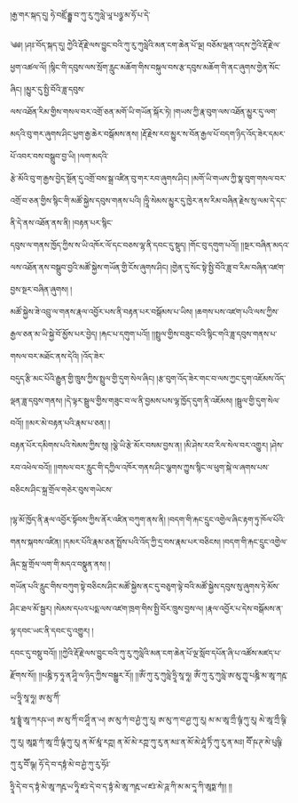 ﻿  
།རྒྱ་གར་སྐད་དུ། ཧེ་བཛྲོ་དྦྷ་བ་ཀུ་རུ་ཀུལླེ་ཡཱ་པཉྩ་མ་ཧོ་པ་དེ་  
  
༄༅། །ཤཿ་བོད་སྐད་དུ། ཀྱེའི་རྡོ་རྗེ་ལས་བྱུང་བའི་ཀུ་རུ་ཀུལླེའི་མན་ངག་ཆེན་པོ་ལྔ། བཅོམ་ལྡན་འདས་ཀྱེའི་རྡོ་རྗེ་ལ་ཕྱག་འཚལ་ལོ། །སྙིང་གི་དབུས་ལས་སྲོག་རླུང་མཆོག་གིས་བསྐུལ་བས་རྩ་དབུས་མཆོག་གི་ནང་ཞུགས་གྱེན་སོང་ཞིང། །མྱུར་དུ་སྤྱི་བོའི་ཟླ་དབུས་  
ལས་འཐོན་རིམ་གྱིས་གསལ་བར་འགྲོ་ཅན་མགོ་ཡི་གཡོན་སྐོར་ཏེ། །གཡས་ཀྱི་རྣ་བུག་ལས་འཐོན་མྱུར་དུ་ལག་མདའི་བུ་གར་ཞུགས་ཤིང་ཕྱག་རྒྱ་ཆེར་བསྒོམས་ནས། །རྡོ་རྗེས་རབ་མྱུར་ས་བོན་རྒྱལ་པོ་བདག་ཉིད་འོད་ཟེར་དམར་པོ་འབར་བས་བསྒྲུབ་བྱ་ཡི། །ལག་མདའི་  
རྩེ་མོའི་བུ་ག་རྒྱས་བྱེད་སྔོན་དུ་འགྲོ་བས་སྒྲ་འཛིན་བུ་གར་རབ་ཞུགས་ཤིང། །མགོ་ཡི་གཡས་ཀྱི་སྣ་བུག་གསལ་བར་འགྲོ་བ་ཅན་གྱིས་སྙིང་གི་མཚོ་སྐྱེས་དབུས་གནས་པའི། །ཧྲཱི་སེམས་མྱུར་དུ་ཁྱེར་ནས་རིམ་བཞིན་རྗེས་སུ་ལམ་དེ་དང་ནི་དེ་ནས་འཐོན་ནས་ནི། །བརྟན་པར་སྙིང་  
དབུས་ལ་གནས་ཁྱོད་ཀྱིས་ས་ཡི་འཁོར་ལོ་དང་བཅས་ལྷ་ནི་དབང་དུ་སྡུད། །གོང་བུ་དགུག་པའོ།། །།སྔར་བཞིན་མདའ་ལས་འཐོན་ནས་བསྒྲུབ་བྱའི་མཚོ་སྐྱེས་གཡོན་གྱི་ངོས་ཞུགས་ཤིང། །གྱེན་དུ་སོང་སྟེ་སྤྱི་བོའི་ཟླ་བ་རིམ་བཞིན་འཛག་བྱས་སྔར་བཞིན་ཞུགས། །  
མཚོ་སྐྱེས་ཟེ་འབྲུ་ལ་གནས་རྣལ་འབྱོར་པས་ནི་བརྟན་པར་བསྒོམས་པ་ཡིས། །ཆགས་པས་འཛག་པའི་ལས་ཀྱིས་རྒྱལ་ཅན་མ་ཡི་སྐྱེ་བོ་མྱོས་པར་བྱེད། །རྐང་པ་དགུག་པའོ།། །།སྤྲུལ་གྱིས་བཟུང་བའི་སྙིང་གའི་ཟླ་དབུས་གནས་པ་གསལ་བར་མཐོང་ནས་དེའི། །འོད་ཟེར་  
བདུད་རྩི་མང་པོའི་རྒྱུན་གྱི་ཁྲུས་ཀྱིས་སྤྲུལ་གྱི་དུག་སེལ་ཞིང། །རྩ་བུག་འོད་ཟེར་གང་བ་ལས་ཀྱང་དུག་འཇོམས་འོད་ལྡན་ཟླ་དབུས་གནས། །དེ་ལྟར་སྦྲུལ་གྱིས་གཟུང་བ་ལ་ནི་བྱམས་པས་ལྷ་ཁྱོད་དུག་ནི་འཇོམས། །སྦྲུལ་གྱི་དུག་སེལ་བའོ།། །།མར་མེ་བརྟན་པའི་རྣམ་པ་ཅན། །  
བརྟན་པོར་དམིགས་པའི་སེམས་ཀྱིས་སུ། །ལྕེ་ཡི་རྩེ་མོར་བསམ་བྱས་ན། །མི་ཤེས་རབ་རིལ་སེལ་བར་འགྱུར། །ཤེས་རབ་འཕེལ་བའོ།། །།གསལ་བར་རླུང་གི་དཀྱིལ་འཁོར་གནས་ཤིང་ལྕགས་ཀྱུས་སྙིང་ལ་ཕུག་སྐེ་ལ་ཞགས་པས་བཅིངས་ཤིང་སྐྲ་གྲོལ་གཅེར་བུས་གཡེངས་  
  
།ལྷ་མོ་ཁྱོད་ནི་རྣལ་འབྱོར་སྟོབས་ཀྱིས་ནོར་འཛིན་བཀུག་ནས་ནི། །བདག་གི་རྐང་དྲུང་འགྱེལ་ཞིང་རྟག་ཏུ་ཁོལ་པོའི་གནས་སྐབས་འཛིན། །དམར་པོའི་རྣམ་ཅན་སྤྲོས་པའི་འོད་ཀྱི་དྲ་བས་རྣམ་པར་བཅིངས། །བདག་གི་རྐང་དྲུང་འགྱེལ་ཞིང་སྐྲ་གྲོལ་ལག་གི་མདའ་བསྣུན་ནས། །  
གཡོན་པའི་རླུང་གིས་བཀུག་སྟེ་བཅིངས་ཤིང་མཚོ་སྐྱེས་ནང་དུ་བཅུག་ལྟེ་བའི་མཚོ་སྐྱེས་དབུས་སུ་ཞུགས་ཏེ་མོས་ཤིང་ཐལ་མོ་སྦྱར། །སེམས་དཔའ་པདྨ་ལས་འཛག་ཁྲག་གིས་སྤྱི་བོར་ཁྲུས་བྱས་ལ། །རྣལ་འབྱོར་པ་དེས་བསྒོམས་ན་ལྷ་དབང་ཡང་ནི་དབང་དུ་འགྱུར། །  
དབང་དུ་བསྡུ་བའོ།། །།ཀྱེའི་རྡོ་རྗེ་ལས་བྱུང་བའི་ཀུ་རུ་ཀུལླེའི་མན་ངག་ཆེན་པོ་ལྔ་སློབ་དཔོན་ཞི་པ་འཚོས་མཛད་པ་རྫོགས་སོ།། །།པཎྜི་ཏ་ཧཱ་ན་ཤཱི་ལ་ཉིད་ཀྱིས་བསྒྱུར་རོ།། །།ཨོཾ་ཀུ་རུ་ཀུལླེ་ཧྲཱི་སཱ་ཧཱ། ཨོཾ་ཀུ་རུ་ཀུལླེ་ཨ་མུ་ཀྱཱ་པཎྜི་མ་ཨཱ་ཀརྵ་ཡ་ཧྲཱི་སཱ་ཧཱ། ཨ་མུ་ཀིཾ་  
སཱ་དྷྱཱཾ་ཨཱ་ཀརཥ་ཡ། ཨ་མུ་ཀིཾ་བ་ཤཱིཾ་ན་ཡ། ཨ་མུ་ཀཾ་བ་ཤྱཾ་ཀུ་རུ། ཨ་མུ་ཀ་བ་ཤྱ་ཀུ་རུ། མ་མ་ཨཱ་ཀྲྀ་ཥྚཾ་ཀུ་རུ། མེ་ཨཱ་ཀྲྀ་ཥྚི་ཀུ་རུ། ཨཱཏྨ་ཀཾ་ཨཱ་ཀྲྀ་ཥྚཾ་ཀུ་རུ། ན་མོ་མཱཾ་རཀྵ། ན་མོ་མེ་རཀྵ་ཀུ་རུ་ན་མཿ་ན་མོ་མེ་ཤཱཾ་ཏིཾ་ཀུ་རུ་ན་མཿ། བཽ་ཥ་ཊ་མེ་པུཥྚི་ཀུ་རུ་བཽ་ཥྚ། ཧོ་དེ་བ་དཏྟཾ་མེ་བ་ཤྱཾ་ཀུ་རུ་ཧོཿ་  
ཧྲཱི་དེ་བ་ད་ཏྟཾ་མེ་ཨཱ་ཀརྵ་ཡ་ཧཱི་ཛཿ་དེ་བ་ད་ཏྟཾ་མེ་ཨཱ་ཀརྵ་ཡ་ཛཿ་མེ་ཌཱ་ཀི་མ་མ་དཱ་ཀི་ཨཱཏྨ་ཀཾ།། །།  
  
  
